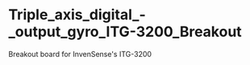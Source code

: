 Triple_axis_digital_-_output_gyro_ITG-3200_Breakout
===================================================

Breakout board for InvenSense's ITG-3200
